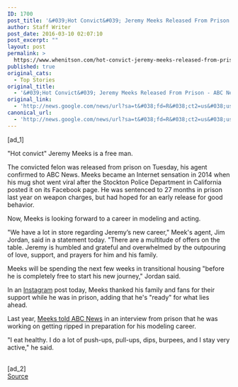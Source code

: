 ```yaml
---
ID: 1700
post_title: '&#039;Hot Convict&#039; Jeremy Meeks Released From Prison &#8211; ABC News'
author: Staff Writer
post_date: 2016-03-10 02:07:10
post_excerpt: ""
layout: post
permalink: >
  https://www.whenitson.com/hot-convict-jeremy-meeks-released-from-prison-abc-news/
published: true
original_cats:
  - Top Stories
original_title:
  - '&#039;Hot Convict&#039; Jeremy Meeks Released From Prison - ABC News'
original_link:
  - 'http://news.google.com/news/url?sa=t&#038;fd=R&#038;ct2=us&#038;usg=AFQjCNEsP1k_0rzorL2WLXRKBbOHtWJKDw&#038;clid=c3a7d30bb8a4878e06b80cf16b898331&#038;cid=52779060585896&#038;ei=dNbgVpikG6m2wAHxhq3oCA&#038;url=http://abcnews.go.com/US/hot-convict-jeremy-meeks-released-prison/story?id%3D37534131'
canonical_url:
  - 'http://news.google.com/news/url?sa=t&#038;fd=R&#038;ct2=us&#038;usg=AFQjCNEsP1k_0rzorL2WLXRKBbOHtWJKDw&#038;clid=c3a7d30bb8a4878e06b80cf16b898331&#038;cid=52779060585896&#038;ei=dNbgVpikG6m2wAHxhq3oCA&#038;url=http://abcnews.go.com/US/hot-convict-jeremy-meeks-released-prison/story?id%3D37534131'
---
```

 [ad_1]
<br><div readability="55.033294392523">
<p itemprop="articleBody">
"Hot convict" Jeremy Meeks is a free man.
</p><p itemprop="articleBody">
The convicted felon was released from prison on Tuesday, his agent confirmed to ABC News. Meeks became an Internet sensation in 2014 when his mug shot went viral after the Stockton Police Department in California posted it on its Facebook page. He was sentenced to 27 months in prison last year on weapon charges, but had hoped for an early release for good behavior.
</p><p itemprop="articleBody">
Now, Meeks is looking forward to a career in modeling and acting.
</p><p itemprop="articleBody">
"We have a lot in store regarding Jeremy’s new career," Meek's agent, Jim Jordan, said in a statement today. "There are a multitude of offers on the table. Jeremy is humbled and grateful and overwhelmed by the outpouring of love, support, and prayers for him and his family.
</p>



<p itemprop="articleBody">
Meeks will be spending the next few weeks in transitional housing "before he is completely free to start his new journey," Jordan said.
</p><p itemprop="articleBody">
In an <a href="http://abcnews.go.com/topics/business/technology/instagram.htm" id="ramplink_Instagram_" target="_blank">Instagram</a> post today, Meeks thanked his family and fans for their support while he was in prison, adding that he's "ready" for what lies ahead.
</p>

<p itemprop="articleBody">
Last year, <a href="http://abcnews.go.com/US/hot-convict-jeremy-meeks-plans-modeling-future-prison/story?id=29270589">Meeks told ABC News</a> in an interview from prison that he was working on getting ripped in preparation for his modeling career.
</p><p itemprop="articleBody">
"I eat healthy. I do a lot of push-ups, pull-ups, dips, burpees, and I stay very active," he said.</p>
</div>
<br>[ad_2]
<br><a href="http://news.google.com/news/url?sa=t&#038;fd=R&#038;ct2=us&#038;usg=AFQjCNEsP1k_0rzorL2WLXRKBbOHtWJKDw&#038;clid=c3a7d30bb8a4878e06b80cf16b898331&#038;cid=52779060585896&#038;ei=dNbgVpikG6m2wAHxhq3oCA&#038;url=http://abcnews.go.com/US/hot-convict-jeremy-meeks-released-prison/story?id%3D37534131">Source </a>
